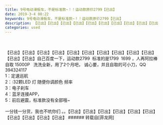 ```yaml
---
title: 9号电动滑板车，不是标准款~！！运动款原价2799【已出】
date: 2019-3-4 08:22
keywords: 9号电动滑板车，不是标准款~！！运动款原价2799【已出】
description: 【已出】【已出】【已出】【已出】【已出】【已出】【已出】【已出】【已出】【已出】【已出】【已出】自己百度一下，运动款2799  标准的是1799  1699 ，人再阿拉棒 自取 15000P   洗洗全新，用了2个月吧， 诚心要，并且自取的可小刀，QQ 394324117 1：定速巡航  2：:32颗LED 灯 随便你调颜色 频率3：电子刹车4：蓝牙连接APP，5：前后避震，标准款没有全部哦~    一分钱一分货，我也不吭你们 。。【已出】【已出】【已出】【已出】【已出】【已出】【已出】【已出】【已出】【已出】
categories: used
---
```

<td class="t_f" id="postmessage_3151770">

<br/>
<br/>
【已出】【已出】【已出】【已出】【已出】【已出】【已出】【已出】【已出】【已出】【已出】【已出】自己百度一下，运动款2799  标准的是1799  1699 ，人再阿拉棒 自取 15000P   洗洗全新，用了2个月吧， 诚心要，并且自取的可小刀，QQ 394324117 <br/>
1：定速巡航  <br/>
2：:32颗LED 灯 随便你调颜色 频率<br/>
3：电子刹车<br/>
4：蓝牙连接APP，<br/>
5：前后避震，标准款没有全部哦~    <br/>
<br/>
一分钱一分货，我也不吭你们 。。【已出】【已出】【已出】【已出】【已出】【已出】【已出】【已出】【已出】【已出】</td>
###### 转载自[菲龙网]